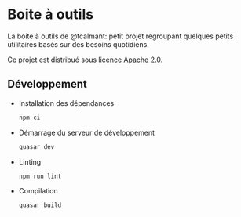 # Boite à outils

La boite à outils de @tcalmant: petit projet regroupant quelques petits utilitaires basés sur des besoins quotidiens.

Ce projet est distribué sous [licence Apache 2.0](./LICENSE).

## Développement

- Installation des dépendances
  ```bash
  npm ci
  ```
- Démarrage du serveur de développement
  ```bash
  quasar dev
  ```
- Linting
  ```bash
  npm run lint
  ```
- Compilation
  ```bash
  quasar build
  ```
